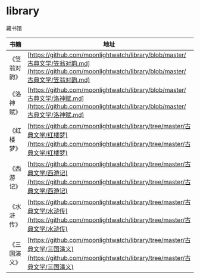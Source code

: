 # library
藏书馆

| 书籍         | 地址                                                                                                                                                     |
| ------------ | -------------------------------------------------------------------------------------------------------------------------------------------------------- |
| 《笠翁对韵》 | [https://github.com/moonlightwatch/library/blob/master/古典文学/笠翁对韵.md](https://github.com/moonlightwatch/library/blob/master/古典文学/笠翁对韵.md) |
| 《洛神赋》   | [https://github.com/moonlightwatch/library/blob/master/古典文学/洛神赋.md](https://github.com/moonlightwatch/library/blob/master/古典文学/洛神赋.md)     |
| 《红楼梦》   | [https://github.com/moonlightwatch/library/tree/master/古典文学/红楼梦](https://github.com/moonlightwatch/library/tree/master/古典文学/红楼梦)           |
| 《西游记》   | [https://github.com/moonlightwatch/library/tree/master/古典文学/西游记](https://github.com/moonlightwatch/library/tree/master/古典文学/西游记)           |
| 《水浒传》   | [https://github.com/moonlightwatch/library/tree/master/古典文学/水浒传](https://github.com/moonlightwatch/library/tree/master/古典文学/水浒传)           |
| 《三国演义》 | [https://github.com/moonlightwatch/library/tree/master/古典文学/三国演义](https://github.com/moonlightwatch/library/tree/master/古典文学/三国演义)       |